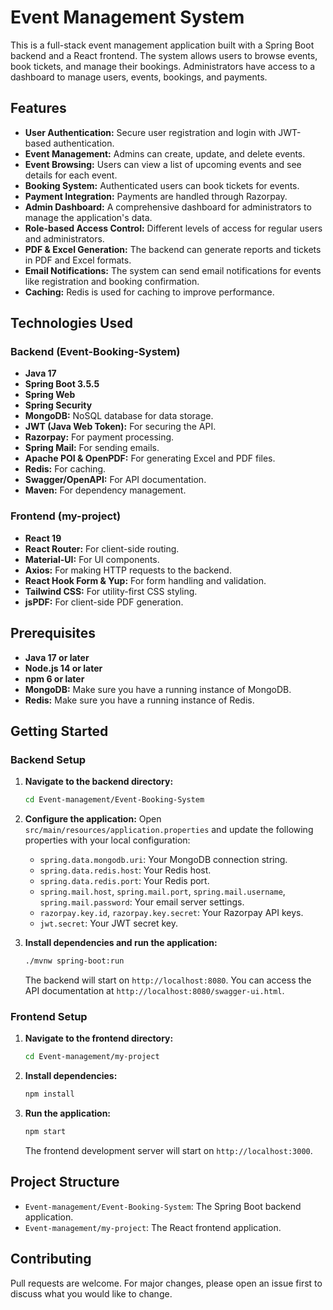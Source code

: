 # Event Management System

This is a full-stack event management application built with a Spring Boot backend and a React frontend. The system allows users to browse events, book tickets, and manage their bookings. Administrators have access to a dashboard to manage users, events, bookings, and payments.

## Features

- **User Authentication:** Secure user registration and login with JWT-based authentication.
- **Event Management:** Admins can create, update, and delete events.
- **Event Browsing:** Users can view a list of upcoming events and see details for each event.
- **Booking System:** Authenticated users can book tickets for events.
- **Payment Integration:** Payments are handled through Razorpay.
- **Admin Dashboard:** A comprehensive dashboard for administrators to manage the application's data.
- **Role-based Access Control:** Different levels of access for regular users and administrators.
- **PDF & Excel Generation:** The backend can generate reports and tickets in PDF and Excel formats.
- **Email Notifications:** The system can send email notifications for events like registration and booking confirmation.
- **Caching:** Redis is used for caching to improve performance.

## Technologies Used

### Backend (Event-Booking-System)

- **Java 17**
- **Spring Boot 3.5.5**
- **Spring Web**
- **Spring Security**
- **MongoDB:** NoSQL database for data storage.
- **JWT (Java Web Token):** For securing the API.
- **Razorpay:** For payment processing.
- **Spring Mail:** For sending emails.
- **Apache POI & OpenPDF:** For generating Excel and PDF files.
- **Redis:** For caching.
- **Swagger/OpenAPI:** For API documentation.
- **Maven:** For dependency management.

### Frontend (my-project)

- **React 19**
- **React Router:** For client-side routing.
- **Material-UI:** For UI components.
- **Axios:** For making HTTP requests to the backend.
- **React Hook Form & Yup:** For form handling and validation.
- **Tailwind CSS:** For utility-first CSS styling.
- **jsPDF:** For client-side PDF generation.

## Prerequisites

- **Java 17 or later**
- **Node.js 14 or later**
- **npm 6 or later**
- **MongoDB:** Make sure you have a running instance of MongoDB.
- **Redis:** Make sure you have a running instance of Redis.

## Getting Started

### Backend Setup

1.  **Navigate to the backend directory:**
    ```bash
    cd Event-management/Event-Booking-System
    ```

2.  **Configure the application:**
    Open `src/main/resources/application.properties` and update the following properties with your local configuration:
    - `spring.data.mongodb.uri`: Your MongoDB connection string.
    - `spring.data.redis.host`: Your Redis host.
    - `spring.data.redis.port`: Your Redis port.
    - `spring.mail.host`, `spring.mail.port`, `spring.mail.username`, `spring.mail.password`: Your email server settings.
    - `razorpay.key.id`, `razorpay.key.secret`: Your Razorpay API keys.
    - `jwt.secret`: Your JWT secret key.

3.  **Install dependencies and run the application:**
    ```bash
    ./mvnw spring-boot:run
    ```
    The backend will start on `http://localhost:8080`. You can access the API documentation at `http://localhost:8080/swagger-ui.html`.

### Frontend Setup

1.  **Navigate to the frontend directory:**
    ```bash
    cd Event-management/my-project
    ```

2.  **Install dependencies:**
    ```bash
    npm install
    ```

3.  **Run the application:**
    ```bash
    npm start
    ```
    The frontend development server will start on `http://localhost:3000`.

## Project Structure

- `Event-management/Event-Booking-System`: The Spring Boot backend application.
- `Event-management/my-project`: The React frontend application.

## Contributing

Pull requests are welcome. For major changes, please open an issue first to discuss what you would like to change.
